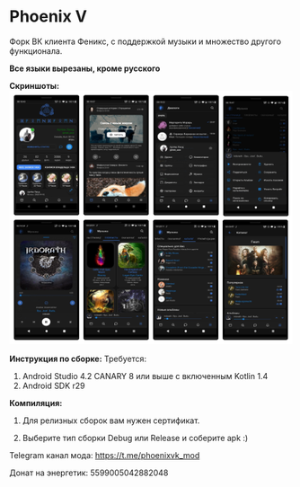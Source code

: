 # Phoenix V
Форк ВК клиента Феникс, с поддержкой музыки и множество другого функционала.

<b>Все языки вырезаны, кроме русского</b>

<b>Скриншоты:</b>
<img src="Screenshots.jpg"/>

<b>Инструкция по сборке:</b>
Требуется:
  1) Android Studio 4.2 CANARY 8 или выше с включенным Kotlin 1.4
  2) Android SDK r29
  
<b>Компиляция:</b>

  1) Для релизных сборок вам нужен сертификат.

  2) Выберите тип сборки Debug или Release и соберите apk :)

Telegram канал мода: https://t.me/phoenixvk_mod

Донат на энергетик: 5599005042882048
